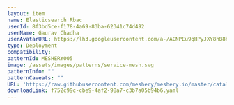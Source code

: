 ```yaml
---
layout: item
name: Elasticsearch Rbac
userId: 8f3bd5ce-f178-4a69-83ba-62341c74d492
userName: Gaurav Chadha
userAvatarURL: https://lh3.googleusercontent.com/a-/ACNPEu9qHPyJXY8hB8h4Qlmdc1YzI9qXe0if3sRuTpQPJA=s96-c
type: Deployment
compatibility: 
patternId: MESHERY005
image: /assets/images/patterns/service-mesh.svg
patternInfo: ""
patternCaveats: ""
URL: 'https://raw.githubusercontent.com/meshery/meshery.io/master/catalog/f752c99c-cbe9-4af2-98a7-c3b7a05b94b6.yaml'
downloadLink: f752c99c-cbe9-4af2-98a7-c3b7a05b94b6.yaml
---
```


